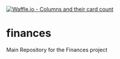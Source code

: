 [![Waffle.io - Columns and their card count](https://badge.waffle.io/Dracks/finances.png?columns=all)](https://waffle.io/Dracks/finances?utm_source=badge)
# finances
Main Repository for the Finances project
